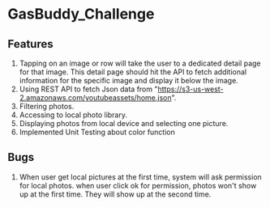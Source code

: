 # GasBuddy_Challenge
## Features
1. Tapping on an image or row will take the user to a dedicated detail page for that image. This detail page should hit the API to fetch additional information for the specific image and display it below the image.
2. Using REST API to fetch Json data from "https://s3-us-west-2.amazonaws.com/youtubeassets/home.json".
3. Filtering photos.
4. Accessing to local photo library.
5. Displaying photos from local device and selecting one picture.
6. Implemented Unit Testing about color function

## Bugs
1. When user get local pictures at the first time, system will ask permission for local photos. when user click ok for permission, photos won't show up at the first time. They will show up at the second time.
